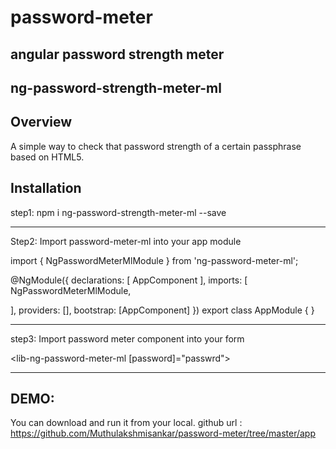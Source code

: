 # password-meter
angular password strength meter
--------------------------------
ng-password-strength-meter-ml
--------------------------------
Overview
--------
A simple way to check that password strength of a certain passphrase based on HTML5.

Installation
------------
step1: npm i ng-password-strength-meter-ml --save
_____________________________________________________
Step2: Import password-meter-ml into your app module

import { NgPasswordMeterMlModule } from 'ng-password-meter-ml';

@NgModule({
  declarations: [
    AppComponent
  ],
  imports: [
    NgPasswordMeterMlModule,
   
  ],
  providers: [],
  bootstrap: [AppComponent]
})
export class AppModule { }
_____________________________________________________
step3: Import password meter component into your form

<lib-ng-password-meter-ml [password]="passwrd"></lib-ng-password-meter-ml>
______________________________________________________

DEMO:
---------
You can download and run it from your local.
github url : https://github.com/Muthulakshmisankar/password-meter/tree/master/app
